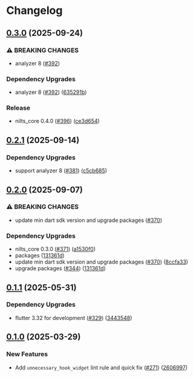 # Changelog

## [0.3.0](https://github.com/dassssshers/nilts/compare/nilts_flutter_hooks-v0.2.1...nilts_flutter_hooks-v0.3.0) (2025-09-24)


### ⚠ BREAKING CHANGES

* analyzer 8 ([#392](https://github.com/dassssshers/nilts/issues/392))

### Dependency Upgrades

* analyzer 8 ([#392](https://github.com/dassssshers/nilts/issues/392)) ([635291b](https://github.com/dassssshers/nilts/commit/635291b6dea641c15c46cd1c87f886f11b20d409))


### Release

* nilts_core 0.4.0 ([#396](https://github.com/dassssshers/nilts/issues/396)) ([ce3d654](https://github.com/dassssshers/nilts/commit/ce3d6549a6013197f26b6fee9dd17ccbd0cea973))

## [0.2.1](https://github.com/dassssshers/nilts/compare/nilts_flutter_hooks-v0.2.0...nilts_flutter_hooks-v0.2.1) (2025-09-14)


### Dependency Upgrades

* support analyzer 8 ([#381](https://github.com/dassssshers/nilts/issues/381)) ([c5cb685](https://github.com/dassssshers/nilts/commit/c5cb685bd077294ff94c078f3188ce9cbbf833e8))

## [0.2.0](https://github.com/dassssshers/nilts/compare/nilts_flutter_hooks-v0.1.1...nilts_flutter_hooks-v0.2.0) (2025-09-07)


### ⚠ BREAKING CHANGES

* update min dart sdk version and upgrade packages ([#370](https://github.com/dassssshers/nilts/issues/370))

### Dependency Upgrades

* nilts_core 0.3.0 ([#371](https://github.com/dassssshers/nilts/issues/371)) ([a1530f0](https://github.com/dassssshers/nilts/commit/a1530f06ac80868c864f02b78bd907b3d6173586))
* packages ([131361d](https://github.com/dassssshers/nilts/commit/131361d8d9aba2de49aaa4ad17259bbe31c5ef69))
* update min dart sdk version and upgrade packages ([#370](https://github.com/dassssshers/nilts/issues/370)) ([8ccfa33](https://github.com/dassssshers/nilts/commit/8ccfa33e2666b42d1062b8a209af34dc24f6f58b))
* upgrade packages ([#344](https://github.com/dassssshers/nilts/issues/344)) ([131361d](https://github.com/dassssshers/nilts/commit/131361d8d9aba2de49aaa4ad17259bbe31c5ef69))

## [0.1.1](https://github.com/dassssshers/nilts/compare/nilts_flutter_hooks-v0.1.0...nilts_flutter_hooks-v0.1.1) (2025-05-31)


### Dependency Upgrades

* flutter 3.32 for development ([#329](https://github.com/dassssshers/nilts/issues/329)) ([3443548](https://github.com/dassssshers/nilts/commit/3443548c90a44da93d4f03477faaa41bce88c257))

## [0.1.0](https://github.com/dassssshers/nilts/releases/tag/nilts_flutter_hooks-v0.1.0) (2025-03-29)


### New Features

* Add `unnecessary_hook_widget` lint rule and quick fix ([#271](https://github.com/dassssshers/nilts/issues/271)) ([2606997](https://github.com/dassssshers/nilts/commit/26069975d4eac3fe4137e08ee03a4b4531877117))
